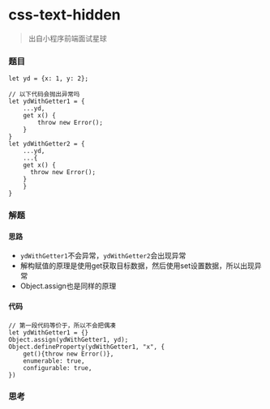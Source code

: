 # css-text-hidden

> 出自小程序前端面试星球

### 题目

```
let yd = {x: 1, y: 2};

// 以下代码会抛出异常吗
let ydWithGetter1 = {
	...yd,
	get x() {
		throw new Error();
	}
}
let ydWithGetter2 = {
	...yd,
	...{
    get x() {
      throw new Error();
    }
	}
}
```





### 解题

#### 思路

* `ydWithGetter1`不会异常，`ydWithGetter2`会出现异常
* 解构赋值的原理是使用get获取目标数据，然后使用set设置数据，所以出现异常
* Object.assign也是同样的原理

#### 代码

```
// 第一段代码等价于，所以不会把偶凑
let ydWithGetter1 = {}
Object.assign(ydWithGetter1, yd);
Object.defineProperty(ydWithGetter1, "x", {
	get(){throw new Error()},
	enumerable: true,
	configurable: true,
})
```





### 思考

